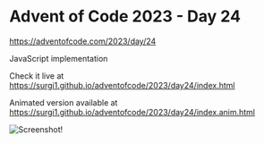 # Advent of Code 2023 - Day 24

https://adventofcode.com/2023/day/24

JavaScript implementation

Check it live at https://surgi1.github.io/adventofcode/2023/day24/index.html

Animated version available at https://surgi1.github.io/adventofcode/2023/day24/index.anim.html

![Screenshot!](https://surgi1.github.io/adventofcode/screenshots/2023_24.png)